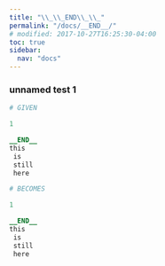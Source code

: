 ```yaml
---
title: "\\_\\_END\\_\\_"
permalink: "/docs/__END__/"
# modified: 2017-10-27T16:25:30-04:00
toc: true
sidebar:
  nav: "docs"
---
```

### unnamed test 1
```ruby
# GIVEN

1

__END__
this 
 is 
 still 
 here

```
```ruby
# BECOMES

1

__END__
this 
 is 
 still 
 here
```
